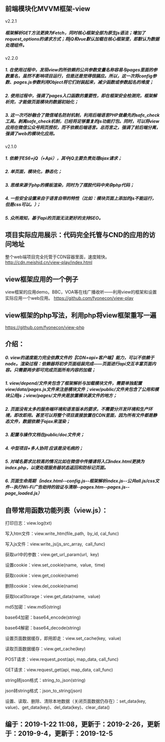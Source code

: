 ## 前端模块化MVVM框架-view

v2.2.1
##### 框架解析GET方法更换为Fetch，同时核心框架全部为原生js语法；增加了request_options的请求方式；将jQ和vue默认加载在核心框架里，即默认为数据处理组件。

v2.2.0
##### 1. 在使用过程中，发现view的所依赖的公共参数变量名称容易与pages里面的参数重名，虽然不影响项目运行，但是还是觉得很膈应。所以，这一次将config参数、pages.js参数利用Object将它们封装起来，减少函数或参数起名的难度；
##### 2. 使用过程中，强调了pages入口函数的重要性，即在框架安全检测完，框架解析完，才能做页面模块的数据初始化；
##### 3. 这一次巧妙融合了微信域名防封机制，利用后端语言PHP做最先的safe_check工具。剥离safe_check机制，已经将足够重复的js功能打包。同时，可以将view应用在微信公众号网页授权，而不依赖后端语言。总而言之，强调了前后端分离，强调了web的模块化应用。

v2.1.0
##### 1. 依赖于ES6+jQ（+Api），其中jQ主要负责处理ajax请求；
##### 2. 单页面，模块化，静态化；
##### 3. 思维来源于php的模板渲染，同时为了摆脱代码中夹杂php代码；
##### 4. 一些安全设置来自于语言自带的特性（比如：模块页面上添加的js不能运行，但是css可以。）；
##### 5. 众所周知，基于api的页面无法更好的支持SEO。

## 项目实际应用展示：代码完全托管与CND的应用的访问地址
整个web端项目完全托管于CDN容器里面，速度贼快。
http://cdn.meishid.cn/view-play/index.html

## view框架应用的一个例子

view框架的应用demo。BBC，VOA等在线广播收听——利用view的框架和设置实际应用一个web应用。
https://github.com/fyonecon/view-play

## view框架的php写法，利用php将view框架重写一遍
https://github.com/fyonecon/view-php

## 介绍：
##### 0. view的速度能力完全依靠文件的【CDN+api+客户端】能力，可以不依赖于node。渲染过程：依赖器将初步页面组装完成——页面进行api交互丰富页面内容。只需要两步即可完成页面所有内容的加载；
##### 1. view/depend/文件夹包含了框架解析与加载模块文件，需要单独配置view/data/pages.js文件来注册模块文件；view/public/文件夹包含了公用和模块公用js；view/pages/文件夹是放置模块源文件的地方；
##### 2. 页面没有太多的服务端环境和语言版本的要求，不需要分开发环境和生产环境，即改即用。甚至可以将整个项目直接放置在CDN里面，因为所有文件都是静态文件，数据依赖于ajax来渲染；
##### 3. 配置与操作文档在public/doc文件夹；
##### 4. 中型项目+多人协同 应该是没毛病的；
##### 5. 对域名要求比较高的情况比如在微信中传播请将入口index.html更换为index.php，以便处理服务器状态返回和防标记页面。 
##### 6. 页面生命周期（index.html--config.js--框架解析index.js--公共all.js/css文件--执行Wi-Fi广告劫持的验证与清除--pages.htm--pages.js--page_loaded.js）

## 自带常用函数功能列表（view.js）：
打印日志：view.log(txt)

写入htm文件：view.write_htm(file_path,  by_id, cal_func)

写入js文件：view.write_js(js_src_array,  call_func)

获取url中的参数：view.get_url_param(url,  key)

设置cookie：view.set_cookie(name,  value,  time)

获取cookie：view.get_cookie(name)

删除cookie：view.del_cookie(name)

获取localStorage：view.get_data(name,  value)

md5加密：view.md5(string)

base64加密：base64_encode(string)

base64解密：base64_decode(string)

设置页面数据缓存，即用即走：view.set_cache(key,  value)

读取页面数据缓存：view.get_cache(key)

POST请求：view.request_post(api, map_data, call_func)

GET请求：view.request_get(api, map_data, call_func)

string转json格式：string_to_json(string)

json转string格式：json_to_string(json)

设置、读取、删除、清除本地数据（关闭页面数据仍存在）：set_data(key, value)、get_data(key)、del_data(key)、clear_data()

## 编于：2019-1-22 11:08，更新于：2019-2-26，更新于：2019-9-4，更新于：2019-12-5
